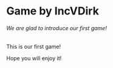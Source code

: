 # Game by IncVDirk
###### We are glad to introduce our first game!
This is our first game!

Hope you will enjoy it!
